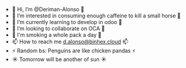 - 👋 Hi, I’m @Deriman-Alonso 👋 
- 👀 I’m interested in consuming enough caffeine to kill a small horse 👀
- 🌱 I’m currently learning to develop in odoo 🌱
- 💞️ I’m looking to collaborate on OCA 💞️ 
- 🎀 I'm smoking a whole pack a day 🎀
- 📫 How to reach me d.alonso@binhex.cloud 📫
- ⚡ Random bs: Penguins are like chicken pandas  ⚡
- ☀️ Tomorrow will be another of sun ☀️ 
